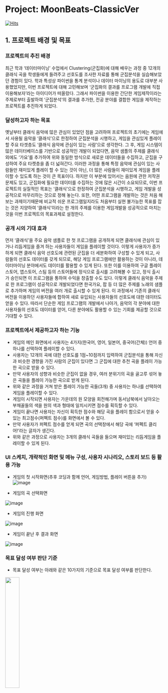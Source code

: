 # Project: MoonBeats-ClassicVer
[![Hits](https://hits.seeyoufarm.com/api/count/incr/badge.svg?url=https%3A%2F%2Fgithub.com%2FYjisuY%2FMoonBeats-ClassicVer.git&count_bg=%23FFE2E2&title_bg=%238785A2&icon=&icon_color=%23FFC7C7&title=hits&edge_flat=false)](https://hits.seeyoufarm.com)


## 1.	프로젝트 배경 및 목표
### 프로젝트의 추진 배경
최근 학과 ‘데이터마이닝’ 수업에서 Clustering(군집화)에 대해 배우는 과정 중 12개의 클래식 곡을 학생들에게 들려주고 선호도를 조사한 자료를 통해 군집분석을 실습해보았던 경험이 있다. 학과 특성상 파이썬을 통계 분석이나 데이터 마이닝의 용도로 대부분 사용했었지만, 이번 프로젝트에 대해 고민해보며 ‘군집화의 결과를 프로그램 개발에 직접 이용해보자’라는 아이디어가 떠올랐다. 그래서 파이썬을 이용한 간단한 게임제작이라는 주제로부터 출발하여 ‘군집분석’의 결과를 추가한, 전공 분야를 결합한 게임을 제작하는 프로젝트를 추진하게 되었다.

### 달성하고자 하는 목표
옛날부터 클래식 음악에 많은 관심이 있었던 점을 고려하여 프로젝트의 초기에는 게임에서 사용될 음악을 ‘클래식’으로 한정하여 군집분석을 시행하고, 게임을 관심있게 플레이할 주요 타겟층도 ‘클래식 음악에 관심이 있는 사람’으로 생각한다. 그 후, 게임 시스템이 많은 데이터베이스를 기반으로 성공적인 개발이 되었다면, 음악 샘플의 주제를 클래식 외에도 ‘가요’를 추가하여 위와 동일한 방식으로 새로운 데이터들을 수집하고, 군집을 구성하여 주요 타켓층을 좀 더 넓혀간다. 이러한 과정을 통해 특정 음악에 관심이 있는 사람들만 재미있게 플레이 할 수 있는 것이 아닌, 더 많은 사람들이 재미있게 게임을 플레이할 수 있도록 하는 것이 큰 목표이다. 하지만 이 부분에 있어서는 음원에 관한 저작권 문제도 있고, 군집화에 필요한 데이터를 수집하는 것에 많은 시간이 소요되므로, 이번 프로젝트의 실질적인 목표는 ‘클래식’으로 한정하여 군집분석을 시행하고, 게임 개발을 성공적으로 마무리하는 것으로 정해 놓는다. 또한, 어떤 프로그램을 개발하는 것은 처음 해보는 과제이기때문에 비교적 쉬운 프로그램일지라도 처음부터 실현 불가능한 목표를 잡는 것은 지양하여 ‘클래식’이라는 한 개의 주제를 이용한 게임개발을 성공적으로 마치는 것을 이번 프로젝트의 목표과제로 설정한다.

### 공개 시의 기대 효과
먼저 ‘클래식’을 주요 음악 샘플로 한 첫 프로그램을 공개하게 되면 클래식에 관심이 있거나 리듬게임을 즐겨 하는 사용자들이 게임을 플레이할 것이다. 이렇게 사용자가 증가하게 되면 클래식 음악 선호도에 관련된 군집을 더 세분화하여 구성할 수 있게 되고, 사람들의 선호도 데이터를 갖게 되므로, 해당 게임 프로그램에만 활용하는 것이 아니라, 데이터마이닝 분야에서도 데이터를 활용할 수 있게 된다. 또한 이를 이용하여 구글 플레이스토어, 앱스토어, 스팀 등의 스토어들에 정식으로 출시를 고려해볼 수 있고, 정식 출시가 승인되면 이 프로그램을 통하여 수익을 창출할 수도 있다. 이렇게 클래식 음악을 주제로 한 프로그램이 성공적으로 개발되었다면 한국가요, 팝 등 더 많은 주제를 노래의 샘플로 추가하며 게임의 버전을 여러 개로 출시할 수 있게 된다. 이 과정에서 기존의 클래식 버전을 이용하던 사용자들에 합하여 새로 유입되는 사용자들의 선호도에 대한 데이터도 얻을 수 있다. 따라서 단순한 게임 프로그램의 개발에서 나아가, 음악의 각 분야에 대한 사용자들의 선호도 데이터를 얻어, 다른 분야에도 활용할 수 있는 기회를 제공할 것으로 기대할 수 있다.

### 프로젝트에서 제공하고자 하는 기능
- 게임의 메인 화면에서 사용자는 4가지(한국어, 영어, 일본어, 중국어(간체)) 언어 중 하나를 선택하여 플레이할 수 있다.
-	사용자는 12개의 곡에 대한 선호도를 1점~10점까지 입력하여 군집분석을 통해 자신과 비슷한 경향을 가진 사람의 군집이 있다면 그 군집에 대한 추천 곡을 플레이 가능한 곡으로 받을 수 있다.
- 만약 사용자의 성향과 비슷한 군집이 없을 경우, 여러 분위기의 곡을 골고루 섞어 놓은 곡들을 플레이 가능한 곡으로 받게 된다.
- 위와 같은 과정을 거쳐 받은 플레이 가능한 곡들(3개) 중 사용자는 하나를 선택하여 게임을 플레이할 수 있다.
- 게임이 시작되면 사용자는 가운데의 원 모양을 회전해가며 동서남북에서 날아오는 부채꼴들의 색을 원의 색과 형태에 일치시키면 점수를 획득할 수 있다.
- 게임이 끝나면 사용자는 자신이 획득한 점수와 해당 곡을 플레이 함으로서 얻을 수 있는 최고점수(퍼펙트 점수)를 화면에서 볼 수 있다.
- 만약 사용자가 퍼펙트 점수를 얻게 되면 곡의 선택창에서 해당 곡에 ‘퍼펙트 클리어!’라는 글자가 생긴다.
- 위와 같은 과정으로 사용자는 3개의 클래식 곡들을 들으며 재미있는 리듬게임을 플레이할 수 있게 된다.

### UI 스케치, 개략적인 화면 및 메뉴 구성, 사용자 시나리오, 스토리 보드 등 활용 가능
-	게임의 첫 시작화면(추후 코딩과 함께 언어, 게임방법, 플레이 버튼을 추가)
![image](https://user-images.githubusercontent.com/130039117/234804134-d9a2b7bf-48d1-4aa4-bb72-e80ea7909e4b.png)

-	게임의 곡 선택화면

![image](https://user-images.githubusercontent.com/130039117/234804206-81a7a32d-eb12-4684-94da-661a1529401c.png)

-	게임의 진행 화면

![image](https://user-images.githubusercontent.com/130039117/234804265-4f21177e-764f-4754-9599-c9de71cde637.png)

-	게임이 끝난 후 결과 화면 

![image](https://user-images.githubusercontent.com/130039117/234804311-c62d596e-930b-4e9a-a5dd-e744ed8f2c16.png)


### 목표 달성 여부 판단 기준
-	목표 달성 여부는 아래와 같은 10가지의 기준으로 목표 달성 여부를 판단한다.

<img src="https://user-images.githubusercontent.com/130039117/234806343-dcd930c5-0ec3-4b41-a1b0-8a87a6d42107.png" width="30%" height="30%">
